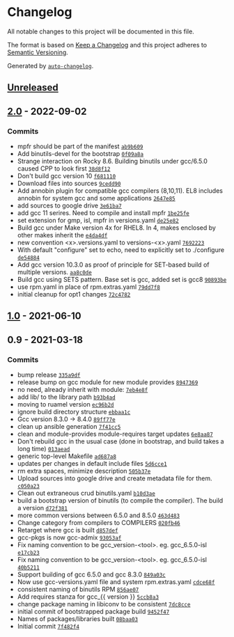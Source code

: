 <!-- auto-changelog-above -->
# Changelog

All notable changes to this project will be documented in this file.

The format is based on [Keep a Changelog](https://keepachangelog.com/en/1.0.0/)
and this project adheres to [Semantic Versioning](https://semver.org/spec/v2.0.0.html).

Generated by [`auto-changelog`](https://github.com/CookPete/auto-changelog).

## [Unreleased](https://github.com/RCIC-UCI-Public/gcc-admix/compare/2.0...HEAD)

## [2.0](https://github.com/RCIC-UCI-Public/gcc-admix/compare/1.0...2.0) - 2022-09-02

### Commits

- mpfr should be part of the manifest [`ab9b609`](https://github.com/RCIC-UCI-Public/gcc-admix/commit/ab9b6092d1c2bfbe74dfd2581f60dc02a4e4b349)
- Add binutils-devel for the bootstrap [`0f09a8a`](https://github.com/RCIC-UCI-Public/gcc-admix/commit/0f09a8a6c833a2d6159a076428fda93cf58c3b19)
- Strange interaction on Rocky 8.6.  Building binutils under gcc/6.5.0 caused CPP to look first [`38d8f12`](https://github.com/RCIC-UCI-Public/gcc-admix/commit/38d8f12d8d9d0bb6547fac2cc56ea9a9546e92aa)
- Don't build gcc version 10 [`f681110`](https://github.com/RCIC-UCI-Public/gcc-admix/commit/f6811106b32b1215d7d0e7cf3fd48c55b3d5faeb)
- Download files into sources [`9cedd90`](https://github.com/RCIC-UCI-Public/gcc-admix/commit/9cedd90a3003526d004ddf3cc9864dbb75545518)
- Add annobin plugin for compatible gcc compilers (8,10,11). EL8 includes annobin for system gcc and some applications [`2647e85`](https://github.com/RCIC-UCI-Public/gcc-admix/commit/2647e857d1e52276c56da5d43b19862e84843774)
- add sources to google drive [`3e61ba7`](https://github.com/RCIC-UCI-Public/gcc-admix/commit/3e61ba7e28813f88b1a1102a54f1f804762454e7)
- add gcc 11 serires. Need to compile and install mpfr [`1be25fe`](https://github.com/RCIC-UCI-Public/gcc-admix/commit/1be25fe230629c2e1230092f5bf7b5e4e1c42e36)
- set extension for gmp, isl, mpfr in versions.yaml [`de25e82`](https://github.com/RCIC-UCI-Public/gcc-admix/commit/de25e82af15c894ffbfb9c28504330c70205f78c)
- Build gcc under Make version 4x for RHEL8.  In 4, makes enclosed by other makes inherit the [`e4da4df`](https://github.com/RCIC-UCI-Public/gcc-admix/commit/e4da4df9509da64692264e670d41651e4c294508)
- new convention &lt;x&gt;.versions.yaml to versions-&lt;x&gt;.yaml [`7692223`](https://github.com/RCIC-UCI-Public/gcc-admix/commit/76922230bd0301214328d72a4a0824a54380fee2)
- With default "configure" set to echo, need to explicitly set to ./configure [`de54884`](https://github.com/RCIC-UCI-Public/gcc-admix/commit/de5488414482c3afa41b9d593b779aa5d67e70ce)
- Add gcc version 10.3.0 as proof of principle for SET-based build of multiple versions. [`aa8c0de`](https://github.com/RCIC-UCI-Public/gcc-admix/commit/aa8c0deed150c527048fa321bf9b84a145ae9cb8)
- Build gcc using SETS pattern. Base set is gcc, added set is gcc8 [`90893be`](https://github.com/RCIC-UCI-Public/gcc-admix/commit/90893be92e9c39da4c7b812c743c5b8d511dcc7a)
- use rpm.yaml in place of rpm.extras.yaml [`79dd7f8`](https://github.com/RCIC-UCI-Public/gcc-admix/commit/79dd7f81af429fea84534edfc3b0c62d42992cf7)
- initial cleanup for opt1 changes [`72c4782`](https://github.com/RCIC-UCI-Public/gcc-admix/commit/72c4782fb0e6c0832de80c181605ab3210d13c75)

## [1.0](https://github.com/RCIC-UCI-Public/gcc-admix/compare/0.9...1.0) - 2021-06-10

## 0.9 - 2021-03-18

### Commits

- bump release [`335a9df`](https://github.com/RCIC-UCI-Public/gcc-admix/commit/335a9df683555237548d1625b209d48e12b24c5d)
- release bump on gcc module for new module provides [`8947369`](https://github.com/RCIC-UCI-Public/gcc-admix/commit/89473698a217122e1867577c0ba7e00fa2621906)
- no need, already inherit with module: [`7eb4e8f`](https://github.com/RCIC-UCI-Public/gcc-admix/commit/7eb4e8f956b0bb5ecb46d1e2a16ab98b058f27d5)
- add lib/  to the library path [`b93b4ad`](https://github.com/RCIC-UCI-Public/gcc-admix/commit/b93b4adc21e0df00429c90b501b1685518e1e784)
- moving to ruamel version [`ec96b2d`](https://github.com/RCIC-UCI-Public/gcc-admix/commit/ec96b2d78744ea4d6bf2b8603c3e327416fc606d)
- ignore build directory structure [`ebbaa1c`](https://github.com/RCIC-UCI-Public/gcc-admix/commit/ebbaa1c093fedd5504a12e8dd1f3428976d4e307)
- Gcc version 8.3.0 -&gt; 8.4.0 [`89ff77e`](https://github.com/RCIC-UCI-Public/gcc-admix/commit/89ff77e46676c19a01615278582b1df91e609414)
- clean up ansible generation [`7f41cc5`](https://github.com/RCIC-UCI-Public/gcc-admix/commit/7f41cc5499a1d62e0e52d960030737545a6361e4)
- clean and module-provides module-requires target updates [`6e8aa87`](https://github.com/RCIC-UCI-Public/gcc-admix/commit/6e8aa8756ff572a920898cd69d3f3dec29362ba0)
- Don't rebuild gcc in the usual case (done in bootstrap, and build takes a long time) [`013aead`](https://github.com/RCIC-UCI-Public/gcc-admix/commit/013aead010baa21250f390ecc10a795b339509d7)
- generic top-level Makefile [`ad687a8`](https://github.com/RCIC-UCI-Public/gcc-admix/commit/ad687a8095acae3c5e62ab548649030f9ad317a9)
- updates per changes in default include files [`5d6cce1`](https://github.com/RCIC-UCI-Public/gcc-admix/commit/5d6cce144dec1636c80689b571ff81f2a309e1c4)
- rm extra spaces, minimize description [`505b37e`](https://github.com/RCIC-UCI-Public/gcc-admix/commit/505b37e014cba4699e3631997c6d17f0236149e8)
- Upload sources into google drive and create metadata file for them. [`c050a23`](https://github.com/RCIC-UCI-Public/gcc-admix/commit/c050a235c7fe20adc1bd07d432605f2770ac18eb)
- Clean out extraneous crud binutils.yaml [`b10d3ae`](https://github.com/RCIC-UCI-Public/gcc-admix/commit/b10d3ae05a285a4b19c35f22826ed6b53d36416c)
- build a bootstrap version of binutils (to compile the compiler). The build a version [`d72f381`](https://github.com/RCIC-UCI-Public/gcc-admix/commit/d72f381e6f3b787a5f7522f6abc6e6db731a89be)
- more common versions between 6.5.0 and 8.5.0 [`463d483`](https://github.com/RCIC-UCI-Public/gcc-admix/commit/463d4837c83bf11e3753fcdcec05bbf28dbcbb1b)
- Change category from compilers to COMPILERS [`020fb46`](https://github.com/RCIC-UCI-Public/gcc-admix/commit/020fb46175693b3dbacb4b7504bce9ef4acb06f9)
- Retarget where gcc is built [`d857def`](https://github.com/RCIC-UCI-Public/gcc-admix/commit/d857defd365f9171183695b639d7a5a8395efa8e)
- gcc-pkgs is now gcc-admix [`93053af`](https://github.com/RCIC-UCI-Public/gcc-admix/commit/93053af41c2b6d5829f65e75ef64f33ad7007ebe)
- Fix naming convention to be gcc_version-&lt;tool&gt;. eg. gcc_6.5.0-isl [`e17cb23`](https://github.com/RCIC-UCI-Public/gcc-admix/commit/e17cb23ddc230cff15cc921c4f082ea4ffd3bcd0)
- Fix naming convention to be gcc_version-&lt;tool&gt;. eg. gcc_6.5.0-isl [`40b5211`](https://github.com/RCIC-UCI-Public/gcc-admix/commit/40b5211b2eb48d8b1b3b724865fa2edb8d472e97)
- Support building of gcc 6.5.0 and gcc 8.3.0 [`849a03c`](https://github.com/RCIC-UCI-Public/gcc-admix/commit/849a03c1edd22e2588616044c04d408dc91d199b)
- Now use gcc-versions.yaml file and system rpm.extras.yaml [`cdce68f`](https://github.com/RCIC-UCI-Public/gcc-admix/commit/cdce68f5264ef03ea37132ea5df5bd34139a89d0)
- consistent naming of binutils RPM [`856ae07`](https://github.com/RCIC-UCI-Public/gcc-admix/commit/856ae0742020c76be185a1170229cca45b70e061)
- Add requires stanza for gcc_{{ version }} [`5ccb8a3`](https://github.com/RCIC-UCI-Public/gcc-admix/commit/5ccb8a35f434ab67b373be822c4086dfdd5627a0)
- change package naming in libiconv to be consistent [`7dc8cce`](https://github.com/RCIC-UCI-Public/gcc-admix/commit/7dc8cce9fbe0aaf310832ea10bef93f521919e90)
- initial commit of bootstrapped package build [`9452f47`](https://github.com/RCIC-UCI-Public/gcc-admix/commit/9452f470361222636a8be68ac7dc44ce4995c689)
- Names of packages/libraries built [`08baa03`](https://github.com/RCIC-UCI-Public/gcc-admix/commit/08baa03342f195478ee456b60e5f147fd119e273)
- Initial commit [`7f482f4`](https://github.com/RCIC-UCI-Public/gcc-admix/commit/7f482f4363e73cb5ebe0246f6604153fee99a13e)
